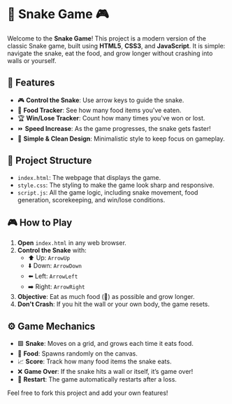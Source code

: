 # 🐍 Snake Game 🎮

Welcome to the **Snake Game**! This project is a modern version of the classic Snake game, built using **HTML5**, **CSS3**, and **JavaScript**. It is simple: navigate the snake, eat the food, and grow longer without crashing into walls or yourself.

## 🚀 Features

- 🎮 **Control the Snake**: Use arrow keys to guide the snake.
- 🍏 **Food Tracker**: See how many food items you've eaten.
- 🏆 **Win/Lose Tracker**: Count how many times you've won or lost.
- ⏩ **Speed Increase**: As the game progresses, the snake gets faster!
- 🎨 **Simple & Clean Design**: Minimalistic style to keep focus on gameplay.

## 📂 Project Structure

- `index.html`: The webpage that displays the game.
- `style.css`: The styling to make the game look sharp and responsive.
- `script.js`: All the game logic, including snake movement, food generation, scorekeeping, and win/lose conditions.

## 🎮 How to Play

1. **Open** `index.html` in any web browser.
2. **Control the Snake** with:
   - ⬆️ Up: `ArrowUp`
   - ⬇️ Down: `ArrowDown`
   - ⬅️ Left: `ArrowLeft`
   - ➡️ Right: `ArrowRight`
3. **Objective**: Eat as much food (🍏) as possible and grow longer.
4. **Don't Crash**: If you hit the wall or your own body, the game resets.

## ⚙️ Game Mechanics

- 🟩 **Snake**: Moves on a grid, and grows each time it eats food.
- 🍏 **Food**: Spawns randomly on the canvas.
- 📈 **Score**: Track how many food items the snake eats.
- ❌ **Game Over**: If the snake hits a wall or itself, it’s game over!
- 🔄 **Restart**: The game automatically restarts after a loss.

Feel free to fork this project and add your own features!
